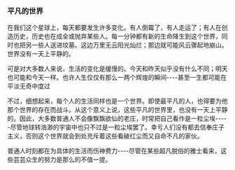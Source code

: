### 平凡的世界

在我们这个星球上，每天都要发生许多变化。有人倒霉了，有人走运了；有人在创造历史，历史也在成全或抛弃某些人。每一分钟都有新的生命降生到这个世界，同时也把另一些人送进坟墓。这边万里无云阳光灿烂；那边就可能风云骤起地崩山。世界没有一天上平静的。

可是对大多数人来说，生活的变化是缓慢的。今天和昨天似乎没有什么不同；明天也可能和今天一样。也许人生仅仅有那么一两个辉煌的瞬间----甚至一生都可能在平淡无奇中度过

不过，细想起来，每个人的生活同样也是一个世界。即使最平凡的人，也得要为他那个世界的存在而战斗。从这个意义上说，这些平凡的世界里，也没有一天上平静的。因此，大多数普通人不会像飘飘欲仙的老庄，时常把自己看作是一粒尘埃-----尽管地球转浩渺的宇宙中也只不过是一粒尘埃罢了。幸亏人们没有都去信奉庄子主义，否则这个世界就会到处充斥着这些看破红尘而又自命不凡的家伙。

普通人时刻都在为具体的生活而伤神费力----尽管在某些超凡脱俗的雅士看来，这些芸芸众生的努力是那么的不值一提。

